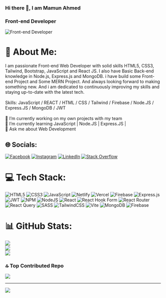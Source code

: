 ### Hi there 👋, I am Mamun Ahmed
### Front-end Developer
![Front-end Developer](https://i.postimg.cc/QtVJFwpd/Mamun-ahmed-2.png)

# 💫 About Me:
I am passionate Front-end Web Developer with solid skills HTML5, CSS3, Tailwind, Bootstrap, JavaScript and React JS. I also have Basic Back-end knowledge in Node.js, Express.js and MongoDB. i have build some Front-end Project and Some MERN Project. And always looking forward to making something new. And i am dedicated to continuously improving my skills and staying up-to-date with the latest tech.<br><br>Skills: JavaScript / REACT / HTML / CSS / Tailwind / Firebase / Node.JS / Express.JS / MongoDB / JWT<br><br>🔭 I’m currently working on my own projects with my team<br>🌱 I’m currently learning JavaScript | Node.JS | Express.JS |<br>💬 Ask me about Web Development


## 🌐 Socials:
[![Facebook](https://img.shields.io/badge/Facebook-%231877F2.svg?logo=Facebook&logoColor=white)](https://facebook.com/devmamunbd) [![Instagram](https://img.shields.io/badge/Instagram-%23E4405F.svg?logo=Instagram&logoColor=white)](https://instagram.com/dymamunbd) [![LinkedIn](https://img.shields.io/badge/LinkedIn-%230077B5.svg?logo=linkedin&logoColor=white)](https://linkedin.com/in/devmamunbd) [![Stack Overflow](https://img.shields.io/badge/-Stackoverflow-FE7A16?logo=stack-overflow&logoColor=white)](https://stackoverflow.com/users/devmamunbd) 

# 💻 Tech Stack:
![HTML5](https://img.shields.io/badge/html5-%23E34F26.svg?style=for-the-badge&logo=html5&logoColor=white) ![CSS3](https://img.shields.io/badge/css3-%231572B6.svg?style=for-the-badge&logo=css3&logoColor=white) ![JavaScript](https://img.shields.io/badge/javascript-%23323330.svg?style=for-the-badge&logo=javascript&logoColor=%23F7DF1E) ![Netlify](https://img.shields.io/badge/netlify-%23000000.svg?style=for-the-badge&logo=netlify&logoColor=#00C7B7) ![Vercel](https://img.shields.io/badge/vercel-%23000000.svg?style=for-the-badge&logo=vercel&logoColor=white) ![Firebase](https://img.shields.io/badge/firebase-%23039BE5.svg?style=for-the-badge&logo=firebase) ![Express.js](https://img.shields.io/badge/express.js-%23404d59.svg?style=for-the-badge&logo=express&logoColor=%2361DAFB) ![JWT](https://img.shields.io/badge/JWT-black?style=for-the-badge&logo=JSON%20web%20tokens) ![NPM](https://img.shields.io/badge/NPM-%23CB3837.svg?style=for-the-badge&logo=npm&logoColor=white) ![NodeJS](https://img.shields.io/badge/node.js-6DA55F?style=for-the-badge&logo=node.js&logoColor=white) ![React](https://img.shields.io/badge/react-%2320232a.svg?style=for-the-badge&logo=react&logoColor=%2361DAFB) ![React Hook Form](https://img.shields.io/badge/React%20Hook%20Form-%23EC5990.svg?style=for-the-badge&logo=reacthookform&logoColor=white) ![React Router](https://img.shields.io/badge/React_Router-CA4245?style=for-the-badge&logo=react-router&logoColor=white) ![React Query](https://img.shields.io/badge/-React%20Query-FF4154?style=for-the-badge&logo=react%20query&logoColor=white) ![SASS](https://img.shields.io/badge/SASS-hotpink.svg?style=for-the-badge&logo=SASS&logoColor=white) ![TailwindCSS](https://img.shields.io/badge/tailwindcss-%2338B2AC.svg?style=for-the-badge&logo=tailwind-css&logoColor=white) ![Vite](https://img.shields.io/badge/vite-%23646CFF.svg?style=for-the-badge&logo=vite&logoColor=white) ![MongoDB](https://img.shields.io/badge/MongoDB-%234ea94b.svg?style=for-the-badge&logo=mongodb&logoColor=white) ![Firebase](https://img.shields.io/badge/firebase-a08021?style=for-the-badge&logo=firebase&logoColor=ffcd34)
# 📊 GitHub Stats:
![](https://github-readme-stats.vercel.app/api?username=devmamunbd&theme=radical&hide_border=false&include_all_commits=false&count_private=false)<br/>
![](https://github-readme-streak-stats.herokuapp.com/?user=devmamunbd&theme=radical&hide_border=false)<br/>
![](https://github-readme-stats.vercel.app/api/top-langs/?username=devmamunbd&theme=radical&hide_border=false&include_all_commits=false&count_private=false&layout=compact)

### 🔝 Top Contributed Repo
![](https://github-contributor-stats.vercel.app/api?username=devmamunbd&limit=5&theme=dark&combine_all_yearly_contributions=true)

---
[![](https://visitcount.itsvg.in/api?id=devmamunbd&icon=0&color=0)](https://visitcount.itsvg.in)

<!-- Proudly created with GPRM ( https://gprm.itsvg.in ) -->
